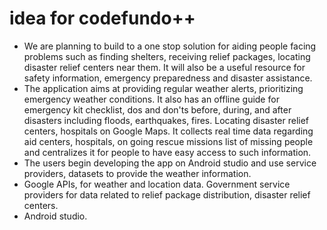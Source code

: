 # idea for codefundo++
- We are planning to build to a one stop solution for aiding people facing problems such as finding shelters, receiving relief packages, locating disaster relief centers near them. It will also be a useful resource for safety information, emergency preparedness and disaster assistance.
- The application aims at providing regular weather alerts, prioritizing emergency weather conditions. It also has an offline guide for emergency kit checklist, dos and don'ts before, during, and after disasters including floods, earthquakes, fires. Locating disaster relief centers, hospitals on Google Maps. It collects real time data regarding aid centers, hospitals, on going rescue missions list of missing people and centralizes it for people to have easy access to such information.
- The users begin developing the app on Android studio and use service providers, datasets to provide the weather information.
- Google APIs, for weather and location data. Government service providers for data related to relief package distribution, disaster relief centers.
- Android studio.
